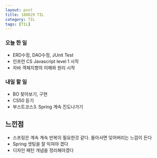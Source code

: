 ```yaml
---
layout: post
title: 180829 TIL 
category: TIL
tags: [TIL]
---
```


### 오늘 한 일
- ERD수정, DAO수정, JUnit Test
- 인프런 CS Javascript level 1 시작
- 자바 객체지향의 이해와 원리 시작 


### 내일 할 일
-  BO 찾아보기, 구현
-  CS50 듣기
-  부스트코스3. Spring 계속 진도나가기

## 느낀점 
- 스프링은 계속 계속 반복이 필요한것 같다. 돌아서면 잊어버리는 느낌이 든다 
- Spring 셋팅을 잘 익혀야 겠다
- 디자인 패턴 개념을 정리해야겠다
